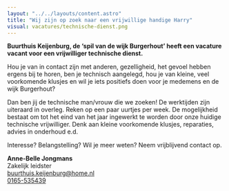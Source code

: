 ```yaml
---
layout: "../../layouts/content.astro"
title: "Wij zijn op zoek naar een vrijwillige handige Harry"
visual: vacatures/technische-dienst.png
---
```


**Buurthuis Keijenburg, de ‘spil van de wijk Burgerhout’ heeft een vacature vacant voor een vrijwilliger technische dienst.**

Hou je van in contact zijn met anderen, gezelligheid, het gevoel hebben ergens bij te horen, ben je technisch aangelegd, hou je van kleine, veel voorkomende klusjes en wil je iets positiefs doen voor je medemens en de wijk Burgerhout?

Dan ben jij de technische man/vrouw die we zoeken! De werktijden zijn uiteraard in overleg. Reken op een paar uurtjes per week. De mogelijkheid bestaat om tot het eind van het jaar ingewerkt te worden door onze huidige technische vrijwilliger. Denk aan kleine voorkomende klusjes, reparaties, advies in onderhoud e.d.

Interesse? Belangstelling? Wil je meer weten? Neem vrijblijvend contact op.

**Anne-Belle Jongmans**  
Zakelijk leidster  
[buurthuis.keijenburg@home.nl](mailto:buurthuis.keijenburg@home.nl)  
[0165-535439](tel:0165535439)
